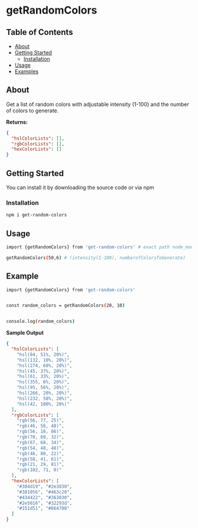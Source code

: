 # getRandomColors

## Table of Contents

- [About](#about)
- [Getting Started](#getting-started)
  - [Installation](#installation)
- [Usage](#usage)
- [Examples](#example)



## About

Get a list of random colors with adjustable intensity (1-100) and the number of colors to generate.

**Returns:**

```json
{
  "hslColorLists": [],
  "rgbColorLists": [],
  "hexColorLists": []
}
```

## Getting Started
You can install it by downloading the source code or via npm

### Installation

```bash
npm i get-random-colors
``` 


## Usage

```bash
import {getRandomColors} from 'get-random-colors' # exact path node_modules/get-random-colors/src/lib/index.js
```

```bash
getRandomColors(50,6) # (intensity(1-100), numberofColorsToGenerate)
```


## Example

```bash
import {getRandomColors} from 'get-random-colors'


const random_colors = getRandomColors(20, 10)


console.log(random_colors)

```
**Sample Output**

```json
{
  "hslColorLists": [
    "hsl(84, 51%, 20%)",
    "hsl(132, 10%, 20%)",
    "hsl(274, 68%, 20%)",
    "hsl(45, 37%, 20%)",
    "hsl(61, 33%, 20%)",
    "hsl(355, 6%, 20%)",
    "hsl(95, 56%, 20%)",
    "hsl(266, 20%, 20%)",
    "hsl(232, 58%, 20%)",
    "hsl(42, 100%, 20%)"
  ],
  "rgbColorLists": [
    "rgb(56, 77, 25)",
    "rgb(46, 56, 48)",
    "rgb(56, 16, 86)",
    "rgb(70, 60, 32)",
    "rgb(67, 68, 34)",
    "rgb(54, 48, 48)",
    "rgb(46, 80, 22)",
    "rgb(50, 41, 61)",
    "rgb(21, 29, 81)",
    "rgb(102, 71, 0)"
  ],
  "hexColorLists": [
    "#384d19", "#2e3830",
    "#381056", "#463c20",
    "#434422", "#363030",
    "#2e5016", "#32293d",
    "#151d51", "#664700"
  ]
}

```




